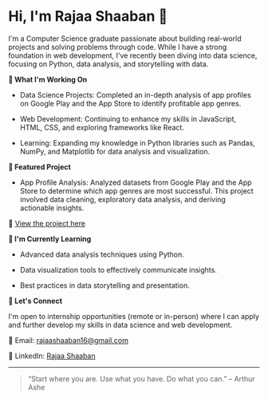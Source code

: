 # Hi, I'm Rajaa Shaaban 👋

I'm a Computer Science graduate passionate about building real-world projects and solving problems through code. While I have a strong foundation in web development, I've recently been diving into data science, focusing on Python, data analysis, and storytelling with data.



**🧠 What I'm Working On**

- Data Science Projects: Completed an in-depth analysis of app profiles on Google Play and the App Store to identify profitable app genres.

- Web Development: Continuing to enhance my skills in JavaScript, HTML, CSS, and exploring frameworks like React.

- Learning: Expanding my knowledge in Python libraries such as Pandas, NumPy, and Matplotlib for data analysis and visualization.



**📂 Featured Project**

- App Profile Analysis: Analyzed datasets from Google Play and the App Store to determine which app genres are most successful. This project involved data cleaning, exploratory data analysis, and deriving actionable insights.

🔗 [View the project here](https://github.com/rajaashb/Android-IOS-Apps-Analysis)



**🌱 I'm Currently Learning**

- Advanced data analysis techniques using Python.

- Data visualization tools to effectively communicate insights.

- Best practices in data storytelling and presentation.



**🤝 Let's Connect**

I'm open to internship opportunities (remote or in-person) where I can apply and further develop my skills in data science and web development.

📧 Email: rajaashaaban16@gmail.com

💼 LinkedIn: [Rajaa Shaaban](www.linkedin.com/in/rajaa-shaaban-96ba04283)

---

> “Start where you are. Use what you have. Do what you can.” – Arthur Ashe
